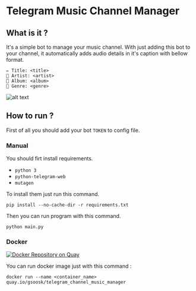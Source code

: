 # Telegram Music Channel Manager

## What is it ? 
It's a simple bot to manage your music channel. With just adding this bot to your channel, it automatically adds audio details in it's caption with bellow format.
```
✏️ Title: <title>
👤 Artist: <artist>
💽 Album: <album>
🎼 Genre: <genre>
```

![alt text](https://github.com/gsoosk/TelegramMusicChannelManager/blob/master/demo.png "Demo")

## How to run ? 
First of all you should add your bot `TOKEN` to config file.

### Manual
You should firt install requirements.
* `python 3`
* `python-telegram-web`
* `mutagen`

To install them just run this command.
```
pip install --no-cache-dir -r requirements.txt
```
Then you can run program with this command.
```
python main.py
```
### Docker
[![Docker Repository on Quay](https://quay.io/repository/gsoosk/telegram_channel_music_manager/status "Docker Repository on Quay")](https://quay.io/repository/gsoosk/telegram_channel_music_manager)


You can run docker image just with this command : 
```
docker run --name <container_name> quay.io/gsoosk/telegram_channel_music_manager 
```


